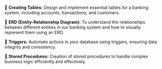 🔹 **Creating Tables:** Design and implement essential tables for a banking system, including accounts, transactions, and customers.

🔹 **ERD (Entity-Relationship Diagram):** To understand the relationships between different entities in our banking system and how to visually represent them using an ERD.

🔹 **Triggers:** Automate actions in your database using triggers, ensuring data integrity and consistency.

🔹 **Stored Procedures:** Creation of stored procedures to handle complex business logic efficiently and effectively.

